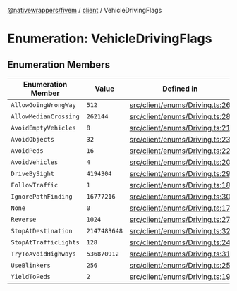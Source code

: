 [@nativewrappers/fivem](../../README.md) / [client](../README.md) / VehicleDrivingFlags

# Enumeration: VehicleDrivingFlags

## Enumeration Members

| Enumeration Member | Value | Defined in |
| ------ | ------ | ------ |
| `AllowGoingWrongWay` | `512` | [src/client/enums/Driving.ts:26](https://github.com/nativewrappers/fivem/blob/9c9296849bd5d47a19ca095df40cd4686e165154/src/client/enums/Driving.ts#L26) |
| `AllowMedianCrossing` | `262144` | [src/client/enums/Driving.ts:28](https://github.com/nativewrappers/fivem/blob/9c9296849bd5d47a19ca095df40cd4686e165154/src/client/enums/Driving.ts#L28) |
| `AvoidEmptyVehicles` | `8` | [src/client/enums/Driving.ts:21](https://github.com/nativewrappers/fivem/blob/9c9296849bd5d47a19ca095df40cd4686e165154/src/client/enums/Driving.ts#L21) |
| `AvoidObjects` | `32` | [src/client/enums/Driving.ts:23](https://github.com/nativewrappers/fivem/blob/9c9296849bd5d47a19ca095df40cd4686e165154/src/client/enums/Driving.ts#L23) |
| `AvoidPeds` | `16` | [src/client/enums/Driving.ts:22](https://github.com/nativewrappers/fivem/blob/9c9296849bd5d47a19ca095df40cd4686e165154/src/client/enums/Driving.ts#L22) |
| `AvoidVehicles` | `4` | [src/client/enums/Driving.ts:20](https://github.com/nativewrappers/fivem/blob/9c9296849bd5d47a19ca095df40cd4686e165154/src/client/enums/Driving.ts#L20) |
| `DriveBySight` | `4194304` | [src/client/enums/Driving.ts:29](https://github.com/nativewrappers/fivem/blob/9c9296849bd5d47a19ca095df40cd4686e165154/src/client/enums/Driving.ts#L29) |
| `FollowTraffic` | `1` | [src/client/enums/Driving.ts:18](https://github.com/nativewrappers/fivem/blob/9c9296849bd5d47a19ca095df40cd4686e165154/src/client/enums/Driving.ts#L18) |
| `IgnorePathFinding` | `16777216` | [src/client/enums/Driving.ts:30](https://github.com/nativewrappers/fivem/blob/9c9296849bd5d47a19ca095df40cd4686e165154/src/client/enums/Driving.ts#L30) |
| `None` | `0` | [src/client/enums/Driving.ts:17](https://github.com/nativewrappers/fivem/blob/9c9296849bd5d47a19ca095df40cd4686e165154/src/client/enums/Driving.ts#L17) |
| `Reverse` | `1024` | [src/client/enums/Driving.ts:27](https://github.com/nativewrappers/fivem/blob/9c9296849bd5d47a19ca095df40cd4686e165154/src/client/enums/Driving.ts#L27) |
| `StopAtDestination` | `2147483648` | [src/client/enums/Driving.ts:32](https://github.com/nativewrappers/fivem/blob/9c9296849bd5d47a19ca095df40cd4686e165154/src/client/enums/Driving.ts#L32) |
| `StopAtTrafficLights` | `128` | [src/client/enums/Driving.ts:24](https://github.com/nativewrappers/fivem/blob/9c9296849bd5d47a19ca095df40cd4686e165154/src/client/enums/Driving.ts#L24) |
| `TryToAvoidHighways` | `536870912` | [src/client/enums/Driving.ts:31](https://github.com/nativewrappers/fivem/blob/9c9296849bd5d47a19ca095df40cd4686e165154/src/client/enums/Driving.ts#L31) |
| `UseBlinkers` | `256` | [src/client/enums/Driving.ts:25](https://github.com/nativewrappers/fivem/blob/9c9296849bd5d47a19ca095df40cd4686e165154/src/client/enums/Driving.ts#L25) |
| `YieldToPeds` | `2` | [src/client/enums/Driving.ts:19](https://github.com/nativewrappers/fivem/blob/9c9296849bd5d47a19ca095df40cd4686e165154/src/client/enums/Driving.ts#L19) |
